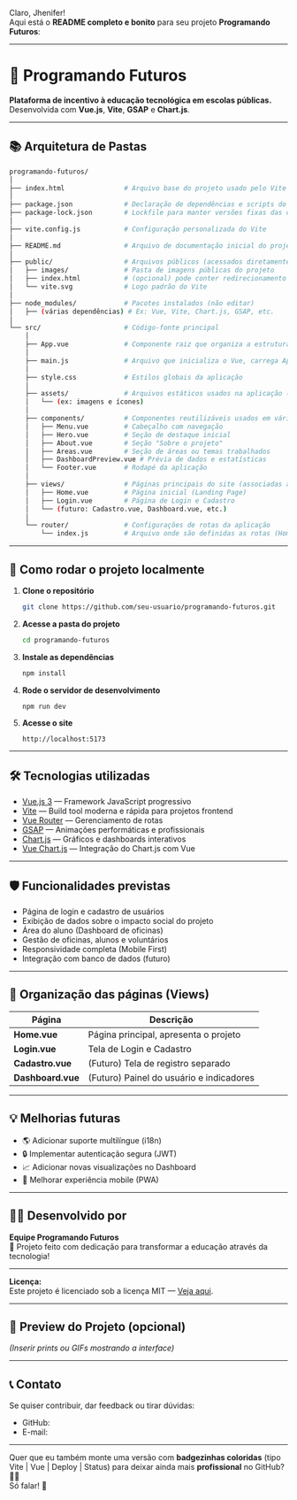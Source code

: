 Claro, Jhenifer!  
Aqui está o **README completo e bonito** para seu projeto **Programando Futuros**:

---

# 🌟 Programando Futuros

**Plataforma de incentivo à educação tecnológica em escolas públicas.**  
Desenvolvida com **Vue.js**, **Vite**, **GSAP** e **Chart.js**.

---

## 📚 Arquitetura de Pastas

```bash
programando-futuros/
│
├── index.html               # Arquivo base do projeto usado pelo Vite
│
├── package.json             # Declaração de dependências e scripts do projeto
├── package-lock.json        # Lockfile para manter versões fixas das dependências
│
├── vite.config.js           # Configuração personalizada do Vite
│
├── README.md                # Arquivo de documentação inicial do projeto
│
├── public/                  # Arquivos públicos (acessados diretamente via URL)
│   ├── images/              # Pasta de imagens públicas do projeto
│   ├── index.html           # (opcional) pode conter redirecionamento ou fallback
│   └── vite.svg             # Logo padrão do Vite
│
├── node_modules/            # Pacotes instalados (não editar)
│   ├── (várias dependências) # Ex: Vue, Vite, Chart.js, GSAP, etc.
│
└── src/                     # Código-fonte principal
    │
    ├── App.vue              # Componente raiz que organiza a estrutura geral
    │
    ├── main.js              # Arquivo que inicializa o Vue, carrega App.vue e configura roteamento
    │
    ├── style.css            # Estilos globais da aplicação
    │
    ├── assets/              # Arquivos estáticos usados na aplicação (imagens, ícones, fontes)
    │   └── (ex: imagens e ícones)
    │
    ├── components/          # Componentes reutilizáveis usados em várias páginas
    │   ├── Menu.vue         # Cabeçalho com navegação
    │   ├── Hero.vue         # Seção de destaque inicial
    │   ├── About.vue        # Seção "Sobre o projeto"
    │   ├── Areas.vue        # Seção de áreas ou temas trabalhados
    │   ├── DashboardPreview.vue # Prévia de dados e estatísticas
    │   └── Footer.vue       # Rodapé da aplicação
    │
    ├── views/               # Páginas principais do site (associadas às rotas)
    │   ├── Home.vue         # Página inicial (Landing Page)
    │   ├── Login.vue        # Página de Login e Cadastro
    │   └── (futuro: Cadastro.vue, Dashboard.vue, etc.)
    │
    └── router/              # Configurações de rotas da aplicação
        └── index.js         # Arquivo onde são definidas as rotas (Home, Login, etc)
```

---

## 🚀 Como rodar o projeto localmente

1. **Clone o repositório**
   ```bash
   git clone https://github.com/seu-usuario/programando-futuros.git
   ```

2. **Acesse a pasta do projeto**
   ```bash
   cd programando-futuros
   ```

3. **Instale as dependências**
   ```bash
   npm install
   ```

4. **Rode o servidor de desenvolvimento**
   ```bash
   npm run dev
   ```

5. **Acesse o site**
   ```
   http://localhost:5173
   ```

---

## 🛠️ Tecnologias utilizadas

- [Vue.js 3](https://vuejs.org/) — Framework JavaScript progressivo
- [Vite](https://vitejs.dev/) — Build tool moderna e rápida para projetos frontend
- [Vue Router](https://router.vuejs.org/) — Gerenciamento de rotas
- [GSAP](https://greensock.com/gsap/) — Animações performáticas e profissionais
- [Chart.js](https://www.chartjs.org/) — Gráficos e dashboards interativos
- [Vue Chart.js](https://vue-chartjs.org/) — Integração do Chart.js com Vue

---

## 🛡️ Funcionalidades previstas

- Página de login e cadastro de usuários
- Exibição de dados sobre o impacto social do projeto
- Área do aluno (Dashboard de oficinas)
- Gestão de oficinas, alunos e voluntários
- Responsividade completa (Mobile First)
- Integração com banco de dados (futuro)

---

## 🎯 Organização das páginas (Views)

| Página           | Descrição                                    |
|------------------|----------------------------------------------|
| **Home.vue**     | Página principal, apresenta o projeto        |
| **Login.vue**    | Tela de Login e Cadastro                     |
| **Cadastro.vue** | (Futuro) Tela de registro separado           |
| **Dashboard.vue**| (Futuro) Painel do usuário e indicadores      |

---

## 💡 Melhorias futuras

- 🌎 Adicionar suporte multilíngue (i18n)
- 🔒 Implementar autenticação segura (JWT)
- 📈 Adicionar novas visualizações no Dashboard
- 📲 Melhorar experiência mobile (PWA)

---

## 👩‍💻 Desenvolvido por

**Equipe Programando Futuros**  
💙 Projeto feito com dedicação para transformar a educação através da tecnologia!

---

**Licença:**  
Este projeto é licenciado sob a licença MIT — [Veja aqui](LICENSE).

---

## 📸 Preview do Projeto (opcional)

*(Inserir prints ou GIFs mostrando a interface)*

---

## 📞 Contato

Se quiser contribuir, dar feedback ou tirar dúvidas:

- GitHub: 
- E-mail: 
---

Quer que eu também monte uma versão com **badgezinhas coloridas** (tipo Vite | Vue | Deploy | Status) para deixar ainda mais **profissional** no GitHub? 🚀🎨  
Só falar! 🎯
